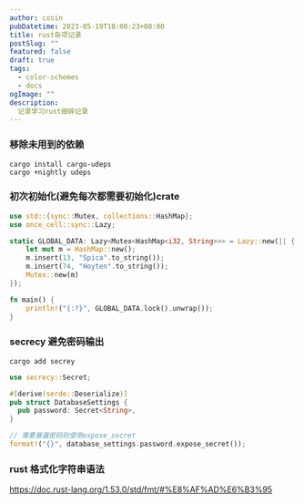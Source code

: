 ```yaml
---
author: cosin
pubDatetime: 2023-05-19T10:00:23+08:00 
title: rust杂项记录
postSlug: ""
featured: false
draft: true
tags:
  - color-schemes
  - docs
ogImage: ""
description:
  记录学习rust细碎记录
---
```


### 移除未用到的依赖
```shell
cargo install cargo-udeps
cargo +nightly udeps
```

### 初次初始化(避免每次都需要初始化)crate
```rust
use std::{sync::Mutex, collections::HashMap};
use once_cell::sync::Lazy;

static GLOBAL_DATA: Lazy<Mutex<HashMap<i32, String>>> = Lazy::new(|| {
    let mut m = HashMap::new();
    m.insert(13, "Spica".to_string());
    m.insert(74, "Hoyten".to_string());
    Mutex::new(m)
});

fn main() {
    println!("{:?}", GLOBAL_DATA.lock().unwrap());
}
```

### secrecy 避免密码输出
```shell
cargo add secrey
```
```rust
use secrecy::Secret;

#[derive(serde::Deserialize)]
pub struct DatabaseSettings {
  pub password: Secret<String>,
}

// 需要暴露密码则使用expose_secret
format!("{}", database_settings.password.expose_secret());
```

### rust 格式化字符串语法
https://doc.rust-lang.org/1.53.0/std/fmt/#%E8%AF%AD%E6%B3%95
